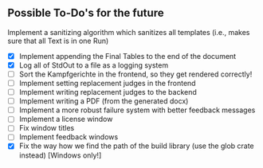 ## Possible To-Do's for the future
Implement a sanitizing algorithm which sanitizes all templates (i.e., makes sure that all Text is in one Run)
- [x] Implement appending the Final Tables to the end of the document
- [x] Log all of StdOut to a file as a logging system
- [ ] Sort the Kampfgerichte in the frontend, so they get rendered correctly!
- [ ] Implement setting replacement judges in the frontend
- [ ] Implement writing replacement judges to the backend
- [ ] Implement writing a PDF (from the generated docx)
- [ ] Implement a more robust failure system with better feedback messages
- [ ] Implement a license window
- [ ] Fix window titles
- [ ] Implement feedback windows
- [x] Fix the way how we find the path of the build library (use the glob crate instead) [Windows only!]